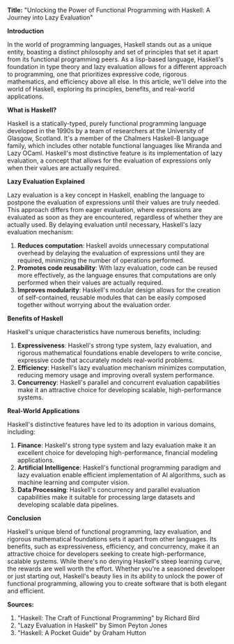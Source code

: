 **Title:** "Unlocking the Power of Functional Programming with Haskell: A Journey into Lazy Evaluation"

**Introduction**

In the world of programming languages, Haskell stands out as a unique entity, boasting a distinct philosophy and set of principles that set it apart from its functional programming peers. As a lisp-based language, Haskell's foundation in type theory and lazy evaluation allows for a different approach to programming, one that prioritizes expressive code, rigorous mathematics, and efficiency above all else. In this article, we'll delve into the world of Haskell, exploring its principles, benefits, and real-world applications.

**What is Haskell?**

Haskell is a statically-typed, purely functional programming language developed in the 1990s by a team of researchers at the University of Glasgow, Scotland. It's a member of the Chalmers Haskell-B language family, which includes other notable functional languages like Miranda and Lazy OCaml. Haskell's most distinctive feature is its implementation of lazy evaluation, a concept that allows for the evaluation of expressions only when their values are actually required.

**Lazy Evaluation Explained**

Lazy evaluation is a key concept in Haskell, enabling the language to postpone the evaluation of expressions until their values are truly needed. This approach differs from eager evaluation, where expressions are evaluated as soon as they are encountered, regardless of whether they are actually used. By delaying evaluation until necessary, Haskell's lazy evaluation mechanism:

1. **Reduces computation**: Haskell avoids unnecessary computational overhead by delaying the evaluation of expressions until they are required, minimizing the number of operations performed.
2. **Promotes code reusability**: With lazy evaluation, code can be reused more effectively, as the language ensures that computations are only performed when their values are actually required.
3. **Improves modularity**: Haskell's modular design allows for the creation of self-contained, reusable modules that can be easily composed together without worrying about the evaluation order.

**Benefits of Haskell**

Haskell's unique characteristics have numerous benefits, including:

1. **Expressiveness**: Haskell's strong type system, lazy evaluation, and rigorous mathematical foundations enable developers to write concise, expressive code that accurately models real-world problems.
2. **Efficiency**: Haskell's lazy evaluation mechanism minimizes computation, reducing memory usage and improving overall system performance.
3. **Concurrency**: Haskell's parallel and concurrent evaluation capabilities make it an attractive choice for developing scalable, high-performance systems.

**Real-World Applications**

Haskell's distinctive features have led to its adoption in various domains, including:

1. **Finance**: Haskell's strong type system and lazy evaluation make it an excellent choice for developing high-performance, financial modeling applications.
2. **Artificial Intelligence**: Haskell's functional programming paradigm and lazy evaluation enable efficient implementation of AI algorithms, such as machine learning and computer vision.
3. **Data Processing**: Haskell's concurrency and parallel evaluation capabilities make it suitable for processing large datasets and developing scalable data pipelines.

**Conclusion**

Haskell's unique blend of functional programming, lazy evaluation, and rigorous mathematical foundations sets it apart from other languages. Its benefits, such as expressiveness, efficiency, and concurrency, make it an attractive choice for developers seeking to create high-performance, scalable systems. While there's no denying Haskell's steep learning curve, the rewards are well worth the effort. Whether you're a seasoned developer or just starting out, Haskell's beauty lies in its ability to unlock the power of functional programming, allowing you to create software that is both elegant and efficient.

**Sources:**

1. "Haskell: The Craft of Functional Programming" by Richard Bird
2. "Lazy Evaluation in Haskell" by Simon Peyton Jones
3. "Haskell: A Pocket Guide" by Graham Hutton